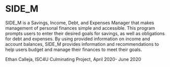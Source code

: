 # SIDE_M
SIDE_M is a Savings, Income, Debt, and Expenses Manager that makes management of personal finances simple and accessible. 
This program prompts users to enter their desired goals for savings, as well as obligations for debt and expenses. By using provided information on income and account balances, SIDE_M provides information and recommendations to help users budget and manage their finances to meet their goals. 

Ethan Calleja, ISC4U Culminating Project, April 2020- June 2020 
